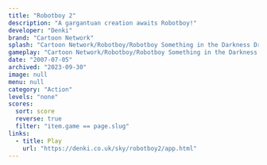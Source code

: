 ```yaml
---
title: "Robotboy 2"
description: "A gargantuan creation awaits Robotboy!"
developer: "Denki"
brand: "Cartoon Network"
splash: "Cartoon Network/Robotboy/Robotboy Something in the Darkness Drools/Splash.jpg"
gameplay: "Cartoon Network/Robotboy/Robotboy Something in the Darkness Drools/Play1.jpg"
date: "2007-07-05"
archived: "2023-09-30"
image: null
menu: null
category: "Action"
levels: "none"
scores:
  sort: score
  reverse: true
  filter: "item.game == page.slug"
links:
  - title: Play
    url: "https://denki.co.uk/sky/robotboy2/app.html"
---
```

